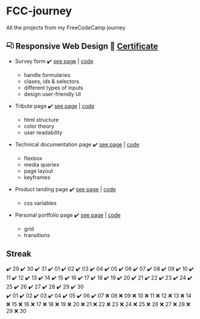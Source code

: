 # FCC-journey
All the projects from my FreeCodeCamp journey

## <svg width="20px" height="20px" aria-hidden="true" viewBox="0 0 640 512" xmlns="http://www.w3.org/2000/svg" class="cert-header-icon"><path d="M112 48h352v48h48V32a32.09 32.09 0 00-32-32H96a32.09 32.09 0 00-32 32v256H16a16 16 0 00-16 16v16a64.14 64.14 0 0063.91 64H352v-96H112zm492 80H420a36 36 0 00-36 36v312a36 36 0 0036 36h184a36 36 0 0036-36V164a36 36 0 00-36-36zm-12 336H432V176h160z"></path></svg> Responsive Web Design 📜 [Certificate](https://www.freecodecamp.org/certification/joelencinas/responsive-web-design)

- Survey form ✔️  [see page](https://codepen.io/JoelEncinasMartin/pen/QWQVJar) | [code](https://github.com/JoelEncinas/FCC-journey/tree/main/responsive_web_design/Survey_form)

  - handle formularies
  - clases, ids & selectors
  - different types of inputs
  - design user-friendly UI
  
- Tribute page ✔️  [see page](https://codepen.io/JoelEncinasMartin/pen/wvyjxpN) | [code](https://github.com/JoelEncinas/FCC-journey/tree/main/responsive_web_design/Tribute_page)

  - html structure
  - color theory
  - user readability
  
- Technical documentation page ✔️  [see page](https://codepen.io/JoelEncinasMartin/pen/zYRmzoM) | [code](https://github.com/JoelEncinas/FCC-journey/tree/main/responsive_web_design/Technical_documentation_page)

  - flexbox
  - media queries
  - page layout
  - keyframes
  
- Product landing page ✔️  [see page](https://codepen.io/JoelEncinasMartin/pen/JjpwbXE) | [code](https://github.com/JoelEncinas/FCC-journey/tree/main/responsive_web_design/Product_Landing_page)

  - css variables
  
- Personal portfolio page ✔️  [see page](https://codepen.io/JoelEncinasMartin/pen/LYQMabB) | [code](https://github.com/JoelEncinas/FCC-journey/tree/main/responsive_web_design/Portfolio)

  - grid
  - transitions

## Streak 
✔️ 29 ✔️ 30 ✔️ 31 ✔️ 01 ✔️ 02 ✔️ 03 ✔️ 04 ✔️ 05 ✔️ 06 ✔️ 07 ✔️ 08 ✔️ 09 ✔️ 10 ✔️ 11 ✔️ 12 ✔️ 13 ✔️ 14 ✔️ 15 ✔️ 16 ✔️ 17 ✔️ 18 ✔️ 19 ✔️ 20 ✔️ 21 ✔️ 22 ✔️ 23 ✔️ 24 ✔️ 25 ✔️ 26 ✔️ 27 ✔️ 28 ✔️ 29 ✔️ 30  
✔️ 01 ✔️ 02 ✔️ 03 ✔️ 04 ✔️ 05 ✔️ 06 ✔️ 07 ❌ 08 ❌ 09 ❌ 10 ❌ 11 ❌ 12 ❌ 13 ❌ 14 ❌ 15 ❌ 16 ❌ 17 ❌ 18 ❌ 19 ❌ 20 ❌ 21 ❌ 22 ❌ 23 ❌ 24 ❌ 25 ❌ 26 ❌ 27 ❌ 28 ❌ 29 ❌ 30  
